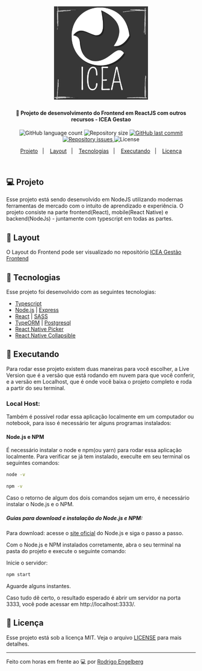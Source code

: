 <!-- <p align="center">
   <img src=".github/nlw2-logo.png" alt="proffy-web" width="280"/>
</p> -->

<h1 align="center">
    <img alt="ICEA" title="#sistemaLindao" src=".github/logo-nova.png" width="250px" />
</h1>

<h4 align="center">
  🚀 Projeto de desenvolvimento do Frontend em ReactJS com outros recursos - ICEA Gestao
</h4>

<p align="center">
  <img alt="GitHub language count" src="https://img.shields.io/github/languages/count/rodrigoengelberg/proffy-nwl-02">

  <img alt="Repository size" src="https://img.shields.io/github/repo-size/rodrigoengelberg/icea-gestao-backend">
  
  <a href="https://github.com/rodrigoengelberg/icea-gestao-backend/commits/master">
    <img alt="GitHub last commit" src="https://img.shields.io/github/last-commit/rodrigoengelberg/icea-gestao-backend">
  </a>

  <a href="https://github.com/rodrigoengelberg/icea-gestao-backend/issues">
    <img alt="Repository issues" src="https://img.shields.io/github/issues/rodrigoengelberg/icea-gestao-backend">
  </a>

  <img alt="License" src="https://img.shields.io/badge/license-MIT-brightgreen">
</p>

<p align="center">
  <a href="#-projeto">Projeto</a>&nbsp;&nbsp;&nbsp;|&nbsp;&nbsp;&nbsp;
  <a href="#-layout">Layout</a>&nbsp;&nbsp;&nbsp;|&nbsp;&nbsp;&nbsp;
  <a href="#rocket-tecnologias">Tecnologias</a>&nbsp;&nbsp;&nbsp;|&nbsp;&nbsp;&nbsp;
  <a href="#rocket-executando">Executando</a>&nbsp;&nbsp;&nbsp;|&nbsp;&nbsp;&nbsp;
  <a href="#memo-licença">Licença</a>
</p>
<br>

## 💻 Projeto

Esse projeto está sendo desenvolvido em NodeJS utilizando modernas ferramentas de mercado com o intuito de aprendizado e experiência. O projeto consiste na parte frontend(React), mobile(React Native) e backend(NodeJs) - juntamente com typescript em todas as partes.

## 🎨 Layout

O Layout do Frontend pode ser visualizado no repositório [ICEA Gestão Frontend ](https://github.com/rodrigoengelberg/icea-gestao-frontend)

## :rocket: Tecnologias

Esse projeto foi desenvolvido com as seguintes tecnologias:

- [Typescript](https://www.typescriptlang.org)
- [Node.js](https://nodejs.org/en) | [Express](https://expressjs.com/pt-br)
- [React](https://reactjs.org) | [SASS](https://sass-lang.com)
- [TypeORM](https://typeorm.io) | [Postgresql](https://www.postgresql.org)
- [React Native Picker](https://github.com/react-native-picker/picker)
- [React Native Collapsible ](https://github.com/oblador/react-native-collapsible)

## :rocket: Executando

Para rodar esse projeto existem duas maneiras para você escolher, a Live Version que é a versão que está rodando em nuvem para que você conferir, e a versão em Localhost, que é onde você baixa o projeto completo e roda a partir do seu terminal.

### Local Host:

Também é possível rodar essa aplicação localmente em um computador ou notebook, para isso é necessário ter alguns programas instalados:

#### Node.js e NPM

É necessário instalar o node e npm(ou yarn) para rodar essa aplicação localmente. Para verificar se já tem instalado, execulte em seu terminal os seguintes comandos:

```sh
node -v
```

```sh
npm -v
```

Caso o retorno de algum dos dois comandos sejam um erro, é necessário instalar o Node.js e o NPM.

##### Guias para download e instalação do Node.js e NPM:

Para download: acesse o [site oficial](https://nodejs.org/en/) do Node.js e siga o passo a passo.

Com o Node.js e NPM instalados corretamente, abra o seu terminal na pasta do projeto e execute o seguinte comando:

Inicie o servidor:

```sh
npm start
```

Aguarde alguns instantes.

Caso tudo dê certo, o resultado esperado é abrir um servidor na porta 3333, você pode acessar em http://localhost:3333/.

## :memo: Licença

Esse projeto está sob a licença MIT. Veja o arquivo [LICENSE](LICENSE.md) para mais detalhes.

---

Feito com horas em frente ao :computer: por [Rodrigo Engelberg](https://www.linkedin.com/in/rodrigoengelberg/)
